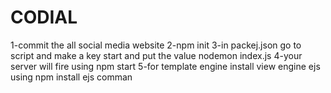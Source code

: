 # CODIAL
1-commit the all social media website
2-npm init
3-in packej.json go to script and make a key start and put the value nodemon index.js
4-your server will fire using npm start
5-for template engine install view engine ejs using npm install ejs comman

